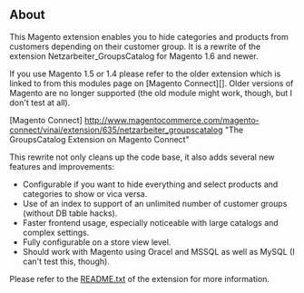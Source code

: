 About
-----

This Magento extension enables you to hide categories and products from customers
depending on their customer group. It is a rewrite of the extension
Netzarbeiter_GroupsCatalog for Magento 1.6 and newer.

If you use Magento 1.5 or 1.4 please refer to the older extension which is linked
to from this modules page on [Magento Connect][]. Older versions of Magento are no
longer supported (the old module might work, though, but I don't test at all).

[Magento Connect] http://www.magentocommerce.com/magento-connect/vinai/extension/635/netzarbeiter_groupscatalog "The GroupsCatalog Extension on Magento Connect"


This rewrite not only cleans up the code base, it also adds several new features and improvements:

- Configurable if you want to hide everything and select products and categories to show or vica versa.
- Use of an index to support of an unlimited number of customer groups (without DB table hacks).
- Faster frontend usage, especially noticeable with large catalogs and complex settings.
- Fully configurable on a store view level.
- Should work with Magento using Oracel and MSSQL as well as MySQL (I can't test this, though).

Please refer to the [README.txt][] of the extension for more information.

[README.txt]: https://github.com/Vinai/groupscatalog2/blob/master/app/code/community/Netzarbeiter/GroupsCatalog2/README.txt "README.txt"